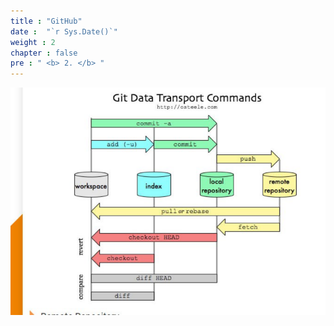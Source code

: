 ```yaml
---
title : "GitHub"
date :  "`r Sys.Date()`" 
weight : 2
chapter : false
pre : " <b> 2. </b> "
---
```


![img.png](img.png)